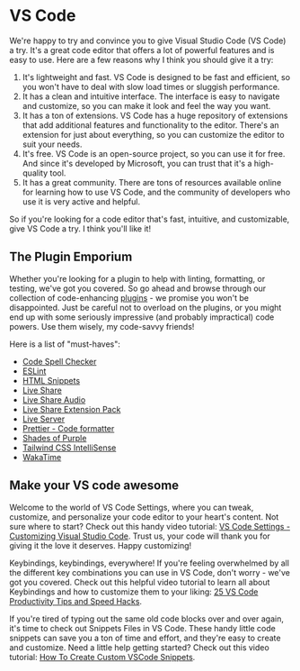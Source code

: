# VS Code

We're happy to try and convince you to give Visual Studio Code (VS Code) a try. It's a great code editor that offers a lot of powerful features and is easy to use. Here are a few reasons why I think you should give it a try:

1. It's lightweight and fast. VS Code is designed to be fast and efficient, so you won't have to deal with slow load times or sluggish performance.
2. It has a clean and intuitive interface. The interface is easy to navigate and customize, so you can make it look and feel the way you want.
3. It has a ton of extensions. VS Code has a huge repository of extensions that add additional features and functionality to the editor. There's an extension for just about everything, so you can customize the editor to suit your needs.
4. It's free. VS Code is an open-source project, so you can use it for free. And since it's developed by Microsoft, you can trust that it's a high-quality tool.
5. It has a great community. There are tons of resources available online for learning how to use VS Code, and the community of developers who use it is very active and helpful.

So if you're looking for a code editor that's fast, intuitive, and customizable, give VS Code a try. I think you'll like it!

## The Plugin Emporium

Whether you're looking for a plugin to help with linting, formatting, or testing, we've got you covered. So go ahead and browse through our collection of code-enhancing [plugins](https://marketplace.visualstudio.com/vscode) - we promise you won't be disappointed. Just be careful not to overload on the plugins, or you might end up with some seriously impressive (and probably impractical) code powers. Use them wisely, my code-savvy friends!

Here is a list of "must-haves":

-   [Code Spell Checker](https://marketplace.visualstudio.com/items?itemName=streetsidesoftware.code-spell-checker)
-   [ESLint](https://marketplace.visualstudio.com/items?itemName=dbaeumer.vscode-eslint)
-   [HTML Snippets](https://marketplace.visualstudio.com/items?itemName=geyao.html-snippets)
-   [Live Share](https://marketplace.visualstudio.com/items?itemName=MS-vsliveshare.vsliveshare)
-   [Live Share Audio](https://marketplace.visualstudio.com/items?itemName=MS-vsliveshare.vsliveshare-audio)
-   [Live Share Extension Pack](https://marketplace.visualstudio.com/items?itemName=MS-vsliveshare.vsliveshare-pack)
-   [Live Server](https://marketplace.visualstudio.com/items?itemName=ritwickdey.LiveServer)
-   [Prettier - Code formatter](https://marketplace.visualstudio.com/items?itemName=esbenp.prettier-vscode)
-   [Shades of Purple](https://marketplace.visualstudio.com/items?itemName=ahmadawais.shades-of-purple)
-   [Tailwind CSS IntelliSense](https://marketplace.visualstudio.com/items?itemName=bradlc.vscode-tailwindcss)
-   [WakaTime](https://marketplace.visualstudio.com/items?itemName=WakaTime.vscode-wakatime)

## Make your VS code awesome

Welcome to the world of VS Code Settings, where you can tweak, customize, and personalize your code editor to your heart's content. Not sure where to start? Check out this handy video tutorial: [VS Code Settings - Customizing Visual Studio Code](https://www.youtube.com/watch?v=V0s7uQlbSRY). Trust us, your code will thank you for giving it the love it deserves. Happy customizing!

Keybindings, keybindings, everywhere! If you're feeling overwhelmed by all the different key combinations you can use in VS Code, don't worry - we've got you covered. Check out this helpful video tutorial to learn all about Keybindings and how to customize them to your liking: [25 VS Code Productivity Tips and Speed Hacks](https://www.youtube.com/watch?v=ifTF3ags0XI).

If you're tired of typing out the same old code blocks over and over again, it's time to check out Snippets Files in VS Code. These handy little code snippets can save you a ton of time and effort, and they're easy to create and customize. Need a little help getting started? Check out this video tutorial: [How To Create Custom VSCode Snippets](https://www.youtube.com/watch?v=TGh2NpCIDlc).
